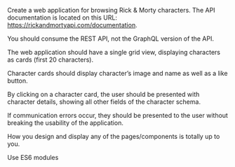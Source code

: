 Create a web application for browsing Rick & Morty characters.
The API documentation is located on this URL: https://rickandmortyapi.com/documentation.

You should consume the REST API, not the GraphQL version of the API.

The web application should have a single grid view, displaying characters as cards (first 20 characters).

Character cards should display character’s image and name as well as a like button.

By clicking on a character card, the user should be presented with character details, showing all other fields of the character schema.

If communication errors occur, they should be presented to the user without breaking the usability of the application.

How you design and display any of the pages/components is totally up to you.

Use ES6 modules